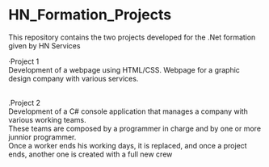 # HN_Formation_Projects
This repository contains the two projects developed for the .Net formation given by HN Services

·Project 1<br/>
  Development of a webpage using HTML/CSS. Webpage for a graphic design company with various services.<br/><br/>
  
.Project 2<br/>
  Development of a C# console application that manages a company with various working teams. <br/>
  These teams are composed by a programmer in charge and by one or more junnior programmer. <br/>
  Once a worker ends his working days, it is replaced, and once a project ends, another one is created with a full new crew
  

